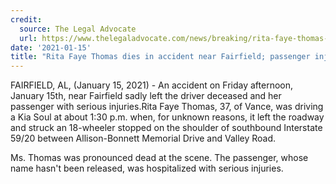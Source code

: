 ```yaml
---
credit:
  source: The Legal Advocate
  url: https://www.thelegaladvocate.com/news/breaking/rita-faye-thomas-of-vance-dies-crash-interstate-59-20-near-allison-bonnett-memorial-drive-and-passenger-seriously-hurt-on-january-15th
date: '2021-01-15'
title: "Rita Faye Thomas dies in accident near Fairfield; passenger injured"
---
```

FAIRFIELD, AL, (January 15, 2021) - An accident on Friday afternoon, January 15th, near Fairfield sadly left the driver deceased and her passenger with serious injuries.Rita Faye Thomas, 37, of Vance, was driving a Kia Soul at about 1:30 p.m. when, for unknown reasons, it left the roadway and struck an 18-wheeler stopped on the shoulder of southbound Interstate 59/20 between Allison-Bonnett Memorial Drive and Valley Road.

Ms. Thomas was pronounced dead at the scene. The passenger, whose name hasn't been released, was hospitalized with serious injuries.
